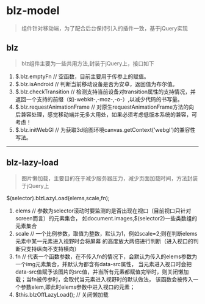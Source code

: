 # blz-model
> 组件针对移动端，为了配合后台保持引入的插件一致，基于jQuery实现

## blz
> blz组件主要为一些共用方法,封装于jQuery上，接口如下

1. $.blz.emptyFn   // 空函数，目前主要用于传参上的赋值。
2. $.blz.isAndroid   // 判断当前移动设备是否为安卓，返回值为布尔值。
3. $.blz.checkTransition   // 检测支持当前设备对transition属性的支持情况，并返回一个支持的前缀（如-webkit-,-moz-,-o-）,以减少代码的书写量。
4. $.blz.requestAnimationFrame   // 对原生requestAnimationFrame方法的向后兼容处理，感觉移动端并无多大用处，如果必须考虑低版本系统的兼容，可考虑！
5. $.blz.initWebGl   // 为获取3d绘图环境canvas.getContext('webgl')的兼容性写法。

***

## blz-lazy-load
> 图片懒加载，主要目的在于减少服务器压力，减少页面加载时间，方法封装于jQuery上

$(selector).blzLazyLoad(elems,scale,fn);

1. elems   // 参数为selector滚动时要监测的是否出现在视口（目前视口只针对screen而言）的元素集合，
如document.images,$(selector2)一些类数组的元素集合
2. scale   // 一个比例参数，取值为整数，默认为1，例如scale=2;则在判断elems元素中某一元素进入视野时会将屏幕
的高度放大两倍进行判断（进入视口的判断只支持纵向不支持横向）
3. fn   // 代表一个函数参数，在不传入fn的情况下，会默认为传入的elems参数为一个img元素集合，并默认为都含有data-src属性，
当元素进入视口时会把data-src值赋予该图片的src值，并当所有元素都赋值完毕时，则关闭懒加载；当fn被传参时，会取代当元素进入视野时的默认做法，
该函数会被传入一个参数elem,即此时elems参数中进入视口的元素；
4. $this.blzOffLazyLoad();   // 关闭懒加载
